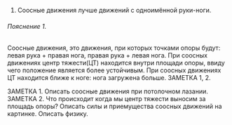 1. Соосные движения лучше движений с одноимённой руки-ноги. 

###### Пояснение 1. 
Соосные движения, это движения, при которых точками опоры будут: левая рука + правая нога, правая рука + левая нога. При соосных движениях центр тяжести(ЦТ) находится внутри площади опоры, ввиду чего положение является более устойчивым. При соосных движениях ЦТ находится ближе к ноге: нога загружена больше. ЗАМЕТКА 1, 2.


ЗАМЕТКА 1. Описать соосные движения при потолочном лазании.
<br>
ЗАМЕТКА 2. Что происходит когда мы центр тяжести выносим за площадь опоры? Описать силы и приемущества соосных движений на картинке. Описать физику.
